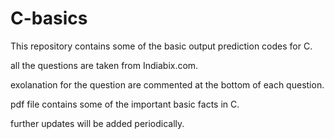 # C-basics
This  repository contains some of the basic output prediction codes for C.

all the questions are taken from Indiabix.com.

exolanation for the question are commented at the bottom of each question.

pdf file contains some of the important basic facts in C.

further updates will be added periodically.

